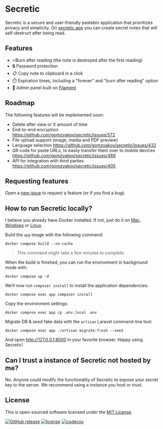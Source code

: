 # Secretic

Secretic is a secure and user-friendly pastebin application that prioritizes privacy and simplicity. On [secretic.app](https://secretic.app) you can create secret notes that will self-destruct after being read. 


## Features

- :fire:Burn after reading (the note is destroyed after the first reading)
- :lock: Password protection
- :clipboard: Copy note to clipboard in a click
- :stopwatch: Expiration times, including a "forever" and "burn after reading" option
- :hatched_chick: Admin panel built on [Filament](https://filamentphp.com)


## Roadmap

The following features will be implemented soon:

- Delete after view or X amount of time
- End-to-end encryption https://github.com/gomzyakov/secretic/issues/572
- File upload support (image, media and PDF preview)
- Language selection https://github.com/gomzyakov/secretic/issues/432
- QR code for paste URLs, to easily transfer them over to mobile devices https://github.com/gomzyakov/secretic/issues/489
- API for integration with third parties https://github.com/gomzyakov/secretic/issues/405


## Requesting features

Open a [new issue](https://github.com/gomzyakov/secretic/issues/new) to request a feature (or if you find a bug).


## How to run Secretic locally?

I believe you already have Docker installed. If not, just do it on [Mac](https://docs.docker.com/desktop/install/mac-install/), [Windows](https://docs.docker.com/desktop/install/windows-install/) or [Linux](https://docs.docker.com/desktop/install/linux-install/).


Build the `app` image with the following command:

```shell
docker compose build --no-cache
```

>This command might take a few minutes to complete.

When the build is finished, you can run the environment in background mode with:

```shell
docker compose up -d
```

We’ll now run `composer install` to install the application dependencies:

```shell
docker compose exec app composer install
```

Copy the environment settings:

```shell
docker compose exec app cp .env.local .env
```

Migrate DB & seed fake data with the `artisan` Laravel command-line tool:

```shell
docker compose exec app ./artisan migrate:fresh --seed
```

And open http://127.0.0.1:8000 in your favorite browser. Happy using Secretic! 


## Can I trust a instance of Secretic not hosted by me?

No. Anyone could modify the functionality of Secretic to expose your secret key to the server. We recommend using a instance you host or trust.


## License

This is open-sourced software licensed under the [MIT License](https://github.com/gomzyakov/php-code-style/blob/main/LICENSE).


[![GitHub release](https://img.shields.io/github/release/gomzyakov/secretic.svg)](https://github.com/gomzyakov/secretic/releases/latest)
[![license](https://img.shields.io/badge/License-MIT-green.svg)](https://github.com/gomzyakov/secretic/blob/development/LICENSE)
[![codecov](https://codecov.io/gh/gomzyakov/secretic/branch/main/graph/badge.svg?token=4CYTVMVUYV)](https://codecov.io/gh/gomzyakov/secretic)
